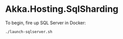 # Akka.Hosting.SqlSharding

To begin, fire up SQL Server in Docker:

```shell
./launch-sqlserver.sh
```
